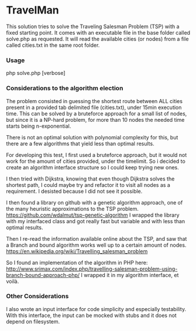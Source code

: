 # TravelMan

This solution tries to solve the Traveling Salesman Problem (TSP) with a fixed starting point.
It comes with an executable file in the base folder called solve.php as requested.
It will read the available cities (or nodes) from a file called cities.txt in the same root folder.
### Usage

php solve.php [verbose]

### Considerations to the algorithm election

The problem consisted in guessing the shortest route between ALL cities present in a provided tab delimited file (cities.txt), under 15min execution time.
This can be solved by a bruteforce approach for a small list of nodes, but since it is a NP-hard problem, for more than 10 nodes 
the needed time starts being n-exponential.

There is not an optimal solution with polynomial complexity for this, but there are a few algorithms that yield less than optimal results.

For developing this test, I first used a bruteforce approach, but it would not work for the amount of cities provided, under the timelimit.
So i decided to create an algorithm interface structure so I could keep trying new ones.

I then tried with Dijkstra, knowing that even though Dijkstra solves the shortest path, I could maybe try and refactor it to visit all nodes as a requirement. I desisted because I did not see it possible.

I then found a library on github with a genetic algorithm approach, one of the many heuristic approximations to the TSP problem.
https://github.com/wdalmut/tsp-genetic-algorithm
I wrapped the library with my interfaced class and got really fast but variable and with less than optimal results.

Then I re-read the information available online about the TSP, and saw that a Branch and bound algorithm works well up to a 
certain amount of nodes.
https://en.wikipedia.org/wiki/Travelling_salesman_problem

So I found an implementation of the algorithm in PHP here:
http://www.srimax.com/index.php/travelling-salesman-problem-using-branch-bound-approach-php/
I wrapped it in my algorithm interface, et voilà.

### Other Considerations
I also wrote an input interface for code simplicity and especially testability. With this interface, the input can be mocked 
with stubs and it does not depend on filesystem.